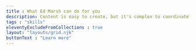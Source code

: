 ```yaml
---
title : What Ed Marsh can do for you
description: Content is easy to create, but it's complex to coordinate, organize, and maintain.
tags : "skills"
eleventyExcludeFromCollections : true
layout: "layouts/grid.njk"
buttonText : "Learn more"
---
```


